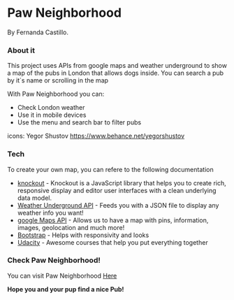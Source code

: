 # Paw Neighborhood
By Fernanda Castillo.
### About it
This project uses APIs from google maps and weather underground to show a map of the pubs in London that allows dogs inside.
You can search a pub by it´s name or scrolling in the map

With Paw Neighborhood you can:
  - Check London weather
  - Use it in mobile devices
  - Use the menu and search bar to filter pubs

icons: Yegor Shustov https://www.behance.net/yegorshustov
### Tech
To create your own map, you can refere to the following documentation
* [knockout] - Knockout is a JavaScript library that helps you to create rich, responsive display and editor user interfaces with a clean underlying data model.
* [Weather Underground API] - Feeds you with a JSON file to display any weather info you want!
* [google Maps API] - Allows us to have a map with pins, information, images, geolocation and much more!
* [Bootstrap] - Helps with responsivity and looks
* [Udacity] - Awesome courses that help you put everything together


### Check Paw Neighborhood!

You can visit Paw Neighborhood [Here](http://fercas123.github.io/neighborhood-map/)

**Hope you and your pup find a nice Pub!**


   [Bootstrap]: <http://getbootstrap.com/>
   [Knockout]: <http://knockoutjs.com/index.html>
   [Udacity]: <https://www.udacity.com/>
   [google Maps API]: <https://developers.google.com/maps/>
   [Weather Underground API]: <https://www.wunderground.com/weather/api/d/docs?d=autocomplete-api&MR=1>
